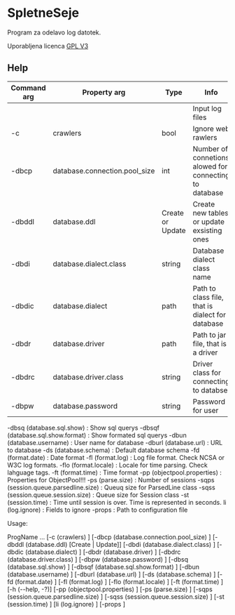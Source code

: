 # SpletneSeje #

Program za odelavo log datotek.

Uporabljena licenca [GPL V3](LICENSE.md)

## Help

| Command arg | Property arg | Type | Info |
| --- | --- | --- | --- |
|  |  | <path> | Input log files |
| -c | crawlers | bool | Ignore web rawlers |
| -dbcp | database.connection.pool_size| int | Number of connetions alowed for connecting to database |
| -dbddl | database.ddl | Create or Update | Create new tables or update exsisting ones |
| -dbdi | database.dialect.class | string | Database dialect class name |
| -dbdic | database.dialect | path | Path to class file, that is dialect for database |
| -dbdr | database.driver | path | Path to jar file, that is a driver |
| -dbdrc | database.driver.class | string | Driver class for connecting to databse |
| -dbpw | database.password | string | Password for user |
 -dbsq (database.sql.show) <bool>       : Show sql querys
 -dbsqf (database.sql.show.format)      : Show formated sql querys
 <bool>
 -dbun (database.username) <string>     : User name for database
 -dburl (database.url) <URL>            : URL to database
 -ds (database.schema) <string>         : Default database schema
 -fd (format.date) <date format>        : Date format
 -fl (format.log) <log format>          : Log file format. Check NCSA or W3C
                                          log formats.
 -flo (format.locale) <tag>             : Locale for time parsing. Check
                                          lahguage tags.
 -ft (format.time) <time format>        : Time format
 -pp (objectpool.properties) <path>     : Properties for ObjectPool!!!
 -ps (parse.size) <int>                 : Number of sessions
 -sqps (session.queue.parsedline.size)  : Queuq size for ParsedLine class
 <int>
 -sqss (session.queue.session.size)     : Queue size for Session class
 <int>
 -st (session.time) <int>               : Time until session is over. Time is
                                          represented in seconds.
 li (log.ignore) <string>               : Fields to ignore
 -props <path>                          : Path to configuration file

Usage:

ProgName <path> ... [-c (crawlers) <bool>] [-dbcp (database.connection.pool_size) <int>] [-dbddl (database.ddl) [Create | Update]] [-dbdi (database.dialect.class) <string>] [-dbdic (database.dialect) <path>] [-dbdr (database.driver) <path>] [-dbdrc (database.driver.class) <string>] [-dbpw (database.password) <string>] [-dbsq (database.sql.show) <bool>] [-dbsqf (database.sql.show.format) <bool>] [-dbun (database.username) <string>] [-dburl (database.url) <URL>] [-ds (database.schema) <string>] [-fd (format.date) <date format>] [-fl (format.log) <log format>] [-flo (format.locale) <tag>] [-ft (format.time) <time format>] [-h (--help, -?)] [-pp (objectpool.properties) <path>] [-ps (parse.size) <int>] [-sqps (session.queue.parsedline.size) <int>] [-sqss (session.queue.session.size) <int>] [-st (session.time) <int>] [li (log.ignore) <string>] [-props <path>]
